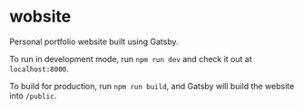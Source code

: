 # wobsite

Personal portfolio website built using Gatsby.

To run in development mode, run `npm run dev` and check it out at `localhost:8000`.

To build for production, run `npm run build`, and Gatsby will build the website into `/public`.
